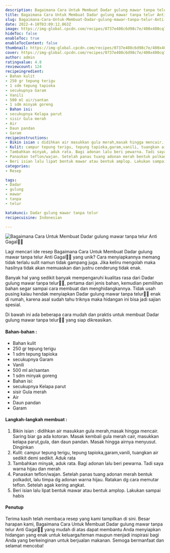 ```yaml
---
description: Bagaimana Cara Untuk Membuat Dadar gulung mawar tanpa telur Anti Gagal"
title: Bagaimana Cara Untuk Membuat Dadar gulung mawar tanpa telur Anti Gagal
slug: Bagaimana-Cara-Untuk-Membuat-Dadar-gulung-mawar-tanpa-telur-Anti-Gagal
date: 2022-4-10T03:09:12.063Z
image: https://img-global.cpcdn.com/recipes/0737e408c6d98c7e/400x400cq70/photo.jpg
hideToc: false
enableToc: true
enableTocContent: false
thumbnail: https://img-global.cpcdn.com/recipes/0737e408c6d98c7e/400x400cq70/photo.jpg
cover: https://img-global.cpcdn.com/recipes/0737e408c6d98c7e/400x400cq70/photo.jpg
author: admin
ratingvalue: 4.8
reviewcount: 124
recipeingredient:
- Bahan kulit
- 250 gr tepung terigu
- 1 sdm tepung tapioka
- secukupnya Garam
- Vanili
- 500 ml air/santan
- 1 sdm minyak goreng
- Bahan isi:
- secukupnya Kelapa parut
- sisir Gula merah
- Air
- Daun pandan
- Garam
recipeinstructions:
- Bikin isian : didihkan air masukkan gula merah,masak hingga mencair. Saring biar ga ada kotoran. Masak kembali gula merah cair, masukkan kelapa parut,gula, dan daun pandan. Masak hingga airnya menyusut. Dinginkan
- Kulit: campur tepung terigu, tepung tapioka,garam,vanili, tuangkan air sedikit demi sedikit. Aduk rata
- Tambahkan minyak, aduk rata. Bagi adonan lalu beri pewarna. Tadi saya warna hijau dan merah
- Panaskan teflon/wajan. Setelah panas tuang adonan merah bentuk polkadot, lalu timpa dg adonan warna hijau. Ratakan dg cara memutar teflon. Setelah agak kering angkat.
- Beri isian lalu lipat bentuk mawar atau bentuk amplop. Lakukan sampai habis
categories:
- Resep

tags:
- Dadar
- gulung
- mawar
- tanpa
- telur

katakunci: Dadar gulung mawar tanpa telur
recipecuisine: Indonesian

---
```


![Bagaimana Cara Untuk Membuat Dadar gulung mawar tanpa telur Anti Gagal👩‍🍳](https://img-global.cpcdn.com/recipes/0737e408c6d98c7e/400x400cq70/photo.jpg)

Lagi mencari ide resep Bagaimana Cara Untuk Membuat Dadar gulung mawar tanpa telur Anti Gagal👩‍🍳 yang unik? Cara menyiapkannya memang tidak terlalu sulit namun tidak gampang juga. Jika keliru mengolah maka hasilnya tidak akan memuaskan dan justru cenderung tidak enak.

Banyak hal yang sedikit banyak mempengaruhi kualitas rasa dari Dadar gulung mawar tanpa telur👩‍🍳, pertama dari jenis bahan, kemudian pemilihan bahan segar sampai cara membuat dan menghidangkannya. Tidak usah pusing kalau hendak menyiapkan Dadar gulung mawar tanpa telur👩‍🍳 enak di rumah, karena asal sudah tahu triknya maka hidangan ini bisa jadi sajian spesial.

Di bawah ini ada beberapa cara mudah dan praktis untuk membuat Dadar gulung mawar tanpa telur👩‍🍳 yang siap dikreasikan.

<!--inarticleads1-->

#### Bahan-bahan :

- Bahan kulit
- 250 gr tepung terigu
- 1 sdm tepung tapioka
- secukupnya Garam
- Vanili
- 500 ml air/santan
- 1 sdm minyak goreng
- Bahan isi:
- secukupnya Kelapa parut
- sisir Gula merah
- Air
- Daun pandan
- Garam

<!--inarticleads2-->

#### Langkah-langkah membuat :

1. Bikin isian : didihkan air masukkan gula merah,masak hingga mencair. Saring biar ga ada kotoran. Masak kembali gula merah cair, masukkan kelapa parut,gula, dan daun pandan. Masak hingga airnya menyusut. Dinginkan
1. Kulit: campur tepung terigu, tepung tapioka,garam,vanili, tuangkan air sedikit demi sedikit. Aduk rata
1. Tambahkan minyak, aduk rata. Bagi adonan lalu beri pewarna. Tadi saya warna hijau dan merah
1. Panaskan teflon/wajan. Setelah panas tuang adonan merah bentuk polkadot, lalu timpa dg adonan warna hijau. Ratakan dg cara memutar teflon. Setelah agak kering angkat.
1. Beri isian lalu lipat bentuk mawar atau bentuk amplop. Lakukan sampai habis

#### Penutup

Terima kasih telah membaca resep yang kami tampilkan di sini. Besar harapan kami, Bagaimana Cara Untuk Membuat Dadar gulung mawar tanpa telur Anti Gagal👩‍🍳 yang mudah di atas dapat membantu Anda menyiapkan hidangan yang enak untuk keluarga/teman maupun menjadi inspirasi bagi Anda yang berkeinginan untuk berjualan makanan. Semoga bermanfaat dan selamat mencoba!